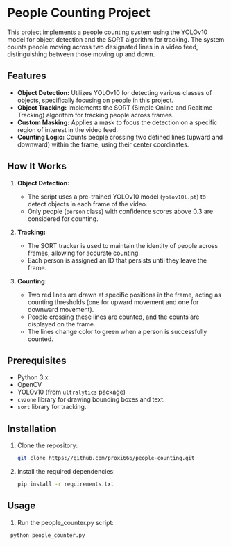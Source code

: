 # People Counting Project

This project implements a people counting system using the YOLOv10 model for object detection and the SORT algorithm for tracking. The system counts people moving across two designated lines in a video feed, distinguishing between those moving up and down.

## Features
- **Object Detection:** Utilizes YOLOv10 for detecting various classes of objects, specifically focusing on people in this project.
- **Object Tracking:** Implements the SORT (Simple Online and Realtime Tracking) algorithm for tracking people across frames.
- **Custom Masking:** Applies a mask to focus the detection on a specific region of interest in the video feed.
- **Counting Logic:** Counts people crossing two defined lines (upward and downward) within the frame, using their center coordinates.

## How It Works
1. **Object Detection:**
   - The script uses a pre-trained YOLOv10 model (`yolov10l.pt`) to detect objects in each frame of the video.
   - Only people (`person` class) with confidence scores above 0.3 are considered for counting.

2. **Tracking:**
   - The SORT tracker is used to maintain the identity of people across frames, allowing for accurate counting.
   - Each person is assigned an ID that persists until they leave the frame.

3. **Counting:**
   - Two red lines are drawn at specific positions in the frame, acting as counting thresholds (one for upward movement and one for downward movement).
   - People crossing these lines are counted, and the counts are displayed on the frame.
   - The lines change color to green when a person is successfully counted.

## Prerequisites
- Python 3.x
- OpenCV
- YOLOv10 (from `ultralytics` package)
- `cvzone` library for drawing bounding boxes and text.
- `sort` library for tracking.

## Installation
1. Clone the repository:
   ```bash
   git clone https://github.com/proxi666/people-counting.git
2. Install the required dependencies:
   ```bash
   pip install -r requirements.txt
   
## Usage

1. Run the people_counter.py script:
 ```bash
  python people_counter.py
